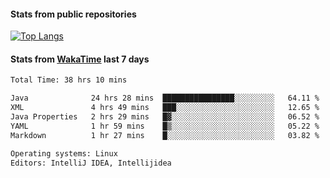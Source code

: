 #### Stats from public repositories

[![Top Langs](https://github-readme-stats.vercel.app/api/top-langs/?username=hyoghurt&layout=compact&exclude_repo=multiserver,docker_compose&langs_count=6)](https://github.com/anuraghazra/github-readme-stats)

#### Stats from [WakaTime](https://wakatime.com/@hyoghurt) last 7 days
<!--START_SECTION:waka-->

```txt
Total Time: 38 hrs 10 mins

Java              24 hrs 28 mins  ████████████████░░░░░░░░░   64.11 %
XML               4 hrs 49 mins   ███░░░░░░░░░░░░░░░░░░░░░░   12.65 %
Java Properties   2 hrs 29 mins   █▓░░░░░░░░░░░░░░░░░░░░░░░   06.52 %
YAML              1 hr 59 mins    █▒░░░░░░░░░░░░░░░░░░░░░░░   05.22 %
Markdown          1 hr 27 mins    █░░░░░░░░░░░░░░░░░░░░░░░░   03.82 %

Operating systems: Linux
Editors: IntelliJ IDEA, Intellijidea
```

<!--END_SECTION:waka-->
